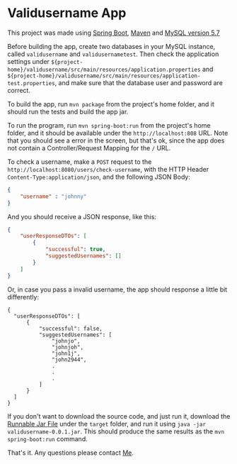 # Validusername App

This project was made using [Spring Boot](https://projects.spring.io/spring-boot/), [Maven](https://maven.apache.org/) and [MySQL version 5.7](https://www.mysql.com/)
  
Before building the app, create two databases in your MySQL instance, called `validusername` and `validusernametest`.
Then check the application settings under `${project-home}/validusername/src/main/resources/application.properties` and  `${project-home}/validusername/src/main/resources/application-test.properties`, and make sure that the database user and password are correct.
  
To build the app, run `mvn package` from the project's home folder, and it should run the tests and build the app jar.
  
To run the program, run `mvn spring-boot:run` from the project's home folder, and it should be available under the `http://localhost:808` URL. Note that you should see a error in the screen, but that's ok, since the app does not contain a Controller/Request Mapping for the `/` URL.
  
To check a username, make a `POST` request to the `http://localhost:8080/users/check-username`, with the HTTP Header `Content-Type:application/json`, and the following JSON Body:
``` json
{
    "username" : "johnny"
}
```
  
And you should receive a JSON response, like this:
``` json
{
    "userResponseDTOs": [
        {
            "successful": true,
            "suggestedUsernames": []
        }
    ]
}
```
  
 Or, in case you pass a invalid username, the app should response a little bit differently:
  ```
 {
    "userResponseDTOs": [
        {
            "successful": false,
            "suggestedUsernames": [
                "johnjo",
                "johnjoh",
                "john1j",
                "john2944",
                .
                .
                .
            ]
        }
    ]
}
 ```
   
   
 If you don't want to download the source code, and just run it, download the [Runnable Jar File](https://github.com/nipanga/learn-validusername/blob/master/validusername/target/validusername-0.0.1.jar) under the `target` folder, and run it using `java -jar validusername-0.0.1.jar`. This should produce the same results as the `mvn spring-boot:run` command.
   
 That's it. Any questions please contact [Me](https://github.com/nipanga).
